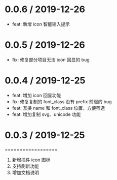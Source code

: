 # 0.0.6 / 2019-12-26

- feat: 新增 icon 智能输入提示

# 0.0.5 / 2019-12-26

- fix: 修复部分项目无法 icon 回显的 bug

# 0.0.4 / 2019-12-25

- feat: 增加 icon 回显功能
- fix: 修复复制的 font_class 没有 prefix 前缀的 bug
- feat: 互换 name 和 font_class 位置，方便筛选
- feat: 增加复制 svg、unicode 功能

# 0.0.3 / 2019-12-25

==================

1. 新增插件 icon 图标
2. 支持刷新功能
3. 增加文档说明
